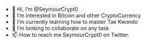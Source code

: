 - 👋 Hi, I’m @SeymourCrypt0
- 👀 I’m interested in Bitcoin and other CryptoCurrency
- 🌱 I’m currently learning how to master Tae Kwondo
- 💞️ I’m looking to collaborate on any task
- 📫 How to reach me SeymourCrypt0 on Twitter.

<!---
SeymourCrypt0/SeymourCrypt0 is a ✨ special ✨ repository because its `README.md` (this file) appears on your GitHub profile.
You can click the Preview link to take a look at your changes.
--->
